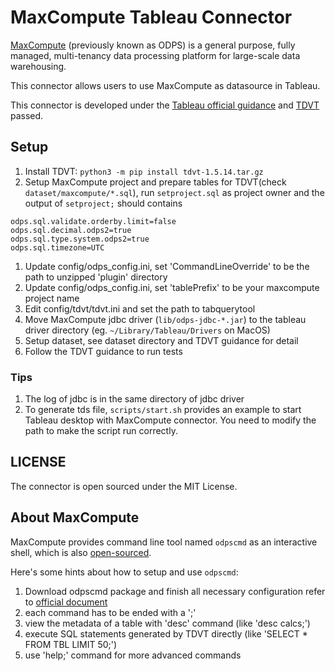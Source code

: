 # MaxCompute Tableau Connector

[MaxCompute](https://www.alibabacloud.com/product/maxcompute) (previously known as ODPS) is a general purpose, fully managed, multi-tenancy data processing platform for large-scale data warehousing.

This connector allows users to use MaxCompute as datasource in Tableau.

This connector is developed under the [Tableau official guidance](https://tableau.github.io/connector-plugin-sdk/) and [TDVT](https://tableau.github.io/connector-plugin-sdk/docs/tdvt) passed.

## Setup

1. Install TDVT: `python3 -m pip install tdvt-1.5.14.tar.gz`
1. Setup MaxCompute project and prepare tables for TDVT(check `dataset/maxcompute/*.sql`), run `setproject.sql` as project owner and the output of `setproject;` should contains
```
odps.sql.validate.orderby.limit=false
odps.sql.decimal.odps2=true
odps.sql.type.system.odps2=true
odps.sql.timezone=UTC
```
1. Update config/odps_config.ini, set 'CommandLineOverride' to be the path to unzipped 'plugin' directory
1. Update config/odps_config.ini, set 'tablePrefix' to be your maxcompute project name
1. Edit config/tdvt/tdvt.ini and set the path to tabquerytool
1. Move MaxCompute jdbc driver (`lib/odps-jdbc-*.jar`) to the tableau driver directory (eg. `~/Library/Tableau/Drivers` on MacOS)
1. Setup dataset, see dataset directory and TDVT guidance for detail
1. Follow the TDVT guidance to run tests

### Tips
1. The log of jdbc is in the same directory of jdbc driver
1. To generate tds file, `scripts/start.sh` provides an example to start Tableau desktop with MaxCompute connector. You need to modify the path to make the script run correctly.

## LICENSE

The connector is open sourced under the MIT License.

## About MaxCompute

MaxCompute provides command line tool named `odpscmd` as an interactive shell, which is also [open-sourced](https://github.com/aliyun/aliyun-odps-console).

Here's some hints about how to setup and use `odpscmd`:
1. Download odpscmd package and finish all necessary configuration refer to [official document](https://www.alibabacloud.com/help/doc-detail/27804.html)
1. each command has to be ended with a ';'
1. view the metadata of a table with 'desc' command (like 'desc calcs;')
1. execute SQL statements generated by TDVT directly (like 'SELECT * FROM TBL LIMIT 50;')
1. use 'help;' command for more advanced commands
